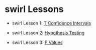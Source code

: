 # swirl Lessons

- swirl Lesson 1: [T Confidence Intervals](https://luisangelmendozavelasco.github.io/Data_Science_Specialization/Data_Science-Statistics_and_Machine_Learning/Statistical_Inference/Week3/swirl_Lesson_1-T_Confidence_Intervals.nb.html)

- swirl Lesson 2: [Hypothesis Testing](https://luisangelmendozavelasco.github.io/Data_Science_Specialization/Data_Science-Statistics_and_Machine_Learning/Statistical_Inference/Week3/swirl_Lesson_2-Hypothesis_Testing.nb.html)

- swirl Lesson 3: [P Values](https://luisangelmendozavelasco.github.io/Data_Science_Specialization/Data_Science-Statistics_and_Machine_Learning/Statistical_Inference/Week3/swirl_Lesson_3-P_Values.nb.html)